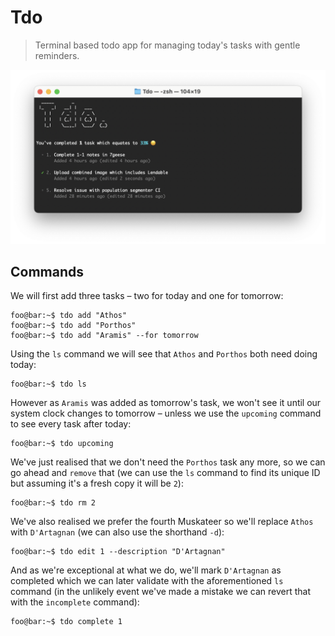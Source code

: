 # Tdo

> Terminal based todo app for managing today's tasks with gentle reminders.

![Screenshot](media/screenshot.png)

## Commands

We will first add three tasks &ndash; two for today and one for tomorrow:

```console
foo@bar:~$ tdo add "Athos"
foo@bar:~$ tdo add "Porthos"
foo@bar:~$ tdo add "Aramis" --for tomorrow
```

Using the `ls` command we will see that `Athos` and `Porthos` both need doing today:

```console
foo@bar:~$ tdo ls
```

However as `Aramis` was added as tomorrow's task, we won't see it until our system clock changes to tomorrow &ndash; unless we use the `upcoming` command to see every task after today:

```console
foo@bar:~$ tdo upcoming
```

We've just realised that we don't need the `Porthos` task any more, so we can go ahead and `remove` that (we can use the `ls` command to find its unique ID but assuming it's a fresh copy it will be `2`):

```console
foo@bar:~$ tdo rm 2
```

We've also realised we prefer the fourth Muskateer so we'll replace `Athos` with `D'Artagnan` (we can also use the shorthand `-d`):

```console
foo@bar:~$ tdo edit 1 --description "D'Artagnan"
```

And as we're exceptional at what we do, we'll mark `D'Artagnan` as completed which we can later validate with the aforementioned `ls` command (in the unlikely event we've made a mistake we can revert that with the `incomplete` command):

```console
foo@bar:~$ tdo complete 1
```
